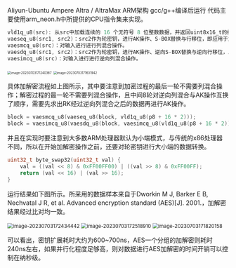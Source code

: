 Aliyun-Ubuntu Ampere Altra / AltraMax ARM架构 gcc/g++编译后运行
代码主要使用arm_neon.h中所提供的CPU指令集来实现。

```c++
vld1q_u8(src): 从src中加载连续的 16 个无符号 8 位整数数据，并返回uint8x16_t的结果  
vaeseq_u8(src1, src2)：src2作为轮密钥，进行AK操作、S-BOX替换与行移位，即应用于加密过程。
vaesmcq_u8(src)：对输入进行进行列混合操作。
vaesdq_u8(src1, src2)：src2作为轮密钥，进行AK操作、逆向S-BOX替换与逆向行移位，即应用于解密过程。
vaesimcq_u8(src)：对输入进行进行逆向列混合操作。
```

<img src="C:\Users\Lenovo\AppData\Roaming\Typora\typora-user-images\image-20230703171240367.png" alt="image-20230703171240367" style="zoom:50%;" />

<img src="C:\Users\Lenovo\AppData\Roaming\Typora\typora-user-images\image-20230703171631942.png" alt="image-20230703171631942" style="zoom:50%;" />

具体加解密流程如上图所示，其中要注意到加密过程的最后一轮不需要列混合操作；解密过程的最一轮不需要列混合操作，且中间8轮对逆向列混合与AK操作互换了顺序，需要先求出RK经过逆向列混合之后的数据再进行AK操作。

```c++
block = vaesmcq_u8(vaeseq_u8(block, vld1q_u8(p8 + 16 * 2)));
block = vaesimcq_u8(vaesdq_u8(block, vaesimcq_u8(vld1q_u8(p8 + 16 * 2))));
```

并且在实现时要注意到大多数ARM处理器默认为小端模式，与传统的x86处理器不同，所以在开始加解密操作之前，还要对轮密钥进行大小端的数据转换。

```c++
uint32_t byte_swap32(uint32_t val) {
	val = ((val << 8) & 0xFF00FF00) | ((val >> 8) & 0xFF00FF);
	return (val << 16) | (val >> 16);
}
```

运行结果如下图所示。所采用的数据样本来自于Dworkin M J, Barker E B, Nechvatal J R, et al. Advanced encryption standard (AES)[J]. 2001.，加解密结果经过比对均一致。

<img src="C:\Users\Lenovo\AppData\Roaming\Typora\typora-user-images\image-20230703172434442.png" alt="image-20230703172434442" style="zoom:80%;" />

<img src="C:\Users\Lenovo\AppData\Roaming\Typora\typora-user-images\image-20230703172518910.png" alt="image-20230703172518910" style="zoom:80%;" />

<img src="C:\Users\Lenovo\AppData\Roaming\Typora\typora-user-images\image-20230703171820158.png" alt="image-20230703171820158" style="zoom:80%;" />

可以看出，密钥扩展耗时大约为600~700ns，AES一个分组的加解密则耗时240ns左右，如果并行化程度足够高，则对数据进行AES加解密的时间开销可以控制在纳秒级。